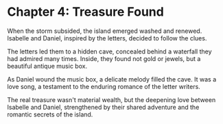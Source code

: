 # Chapter 4: Treasure Found

When the storm subsided, the island emerged washed and renewed.  Isabelle and Daniel, inspired by the letters, decided to follow the clues.

The letters led them to a hidden cave, concealed behind a waterfall they had admired many times. Inside, they found not gold or jewels, but a beautiful antique music box.

As Daniel wound the music box, a delicate melody filled the cave.  It was a love song, a testament to the enduring romance of the letter writers.

The real treasure wasn't material wealth, but the deepening love between Isabelle and Daniel, strengthened by their shared adventure and the romantic secrets of the island.
